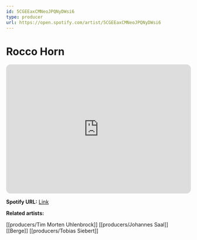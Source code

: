 ```yaml
---
id: 5CGEEaxCMNeoJPQNyDWsi6
type: producer
url: https://open.spotify.com/artist/5CGEEaxCMNeoJPQNyDWsi6
---
```

# Rocco Horn

<iframe style="border-radius:12px" src="https://open.spotify.com/embed/artist/5CGEEaxCMNeoJPQNyDWsi6" width="100%" height="352" frameBorder="0" allowfullscreen="" allow="autoplay; clipboard-write; encrypted-media; fullscreen; picture-in-picture" loading="lazy"></iframe>

**Spotify URL:** [Link](https://open.spotify.com/artist/5CGEEaxCMNeoJPQNyDWsi6)

**Related artists:**

[[producers/Tim Morten Uhlenbrock]]
[[producers/Johannes Saal]]
[[Berge]]
[[producers/Tobias Siebert]]
